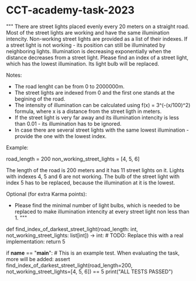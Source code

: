 # CCT-academy-task-2023

"""
There are street lights placed evenly every 20 meters on a straight road.
Most of the street lights are working and have the same illumination intencity.
Non-working street lights are provided as a list of their indexes.
If a street light is not working - its position can still be illuminated by neighboring lights.
Illumination is decreasing exponentially when the distance decreases from a street light.
Please find an index of a street light, which has the lowest illumination. Its light bulb will be replaced.

Notes:
- The road lenght can be from 0 to 2000000m.
- The street lights are indexed from 0 and the first one stands at the begining of the road.
- The intensity of illumination can be calculated using f(x) = 3^(-(x/100)^2) formula, 
  where x is a distance from the street ligth in meters.
- If the street light is very far away and its illumination intencity is less than 0.01 - its illumination has to be ignored.
- In case there are several street lights with the same lowest illumination - provide the one with the lowest index.

Example:

road_length = 200
non_working_street_lights = [4, 5, 6]

The length of the road is 200 meters and it has 11 street lights on it. Lights with indexes 4, 5 and 6 are not working.
The bulb of the street light with index 5 has to be replaced, because the illumination at it is the lowest.

Optional (for extra Karma points):
- Please find the minimal number of light bulbs, which is needed to be replaced
  to make illumination intencity at every street light non less than 1.
"""

def find_index_of_darkest_street_light(road_length: int, not_working_street_lights: list[int]) -> int:
    # TODO: Replace this with a real implementation:
    return 5

if __name__ == "__main__":
    # This is an example test. When evaluating the task, more will be added:
    assert find_index_of_darkest_street_light(road_length=200, not_working_street_lights=[4, 5, 6]) == 5
    print("ALL TESTS PASSED")
